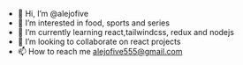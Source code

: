 - 👋 Hi, I’m @alejofive
- 👀 I’m interested in food, sports and series
- 🌱 I’m currently learning react,tailwindcss, redux and nodejs
- 💞️ I’m looking to collaborate on react projects
- 📫 How to reach me alejofive555@gmail.com

<!---
alejofive/alejofive is a ✨ special ✨ repository because its `README.md` (this file) appears on your GitHub profile.
You can click the Preview link to take a look at your changes.
--->
